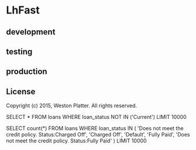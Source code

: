 LhFast
======

## development

## testing

## production

## License
Copyright (c) 2015, Weston Platter. All rights reserved.



SELECT * FROM loans
WHERE loan_status NOT IN ('Current')
LIMIT 10000


SELECT count(*) FROM loans
WHERE loan_status IN (
  'Does not meet the credit policy.  Status:Charged Off',
  'Charged Off',
  'Default',
  'Fully Paid',
  'Does not meet the credit policy.  Status:Fully Paid'
)
LIMIT 10000
